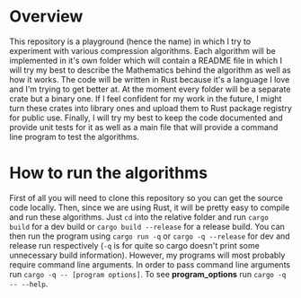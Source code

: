 # Overview  
  
This repository is a playground (hence the name) in which I try to experiment with various compression algorithms.
Each algorithm will be implemented in it's own folder which will contain a README file in which I will try my best to describe the Mathematics behind the algorithm as well as how it works.
The code will be written in Rust because it's a language I love and I'm trying to get better at.
At the moment every folder will be a separate crate but a binary one. If I feel confident for my work in the future, I might turn these crates into library ones and upload them to Rust package registry for public use.
Finally, I will try my best to keep the code documented and provide unit tests for it as well as a main file that will provide a command line program to test the algorithms.

# How to run the algorithms
First of all you will need to clone this repository so you can get the source code locally.
Then, since we are using Rust, it will be pretty easy to compile and run these algorithms.
Just `cd` into the relative folder and run `cargo build` for a dev build or `cargo build --release` for a release build.
You can then run the program using `cargo run -q` or `cargo -q --release` for dev and release run respectively (`-q` is for quite so cargo doesn't print some unnecessary build information).
However, my programs will most probably require command line arguments.
In order to pass command line arguments run `cargo -q -- [program options]`.
To see **program_options** run `cargo -q -- --help`.